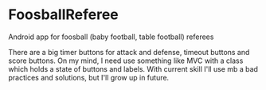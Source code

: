 # FoosballReferee

Android app for foosball (baby football, table football) referees

There are a big timer buttons for attack and defense, timeout buttons and score buttons. 
On my mind, I need use something like MVC with a class which holds a state of buttons and labels. 
With current skill I'll use mb a bad practices and solutions, but I'll grow up in future.
